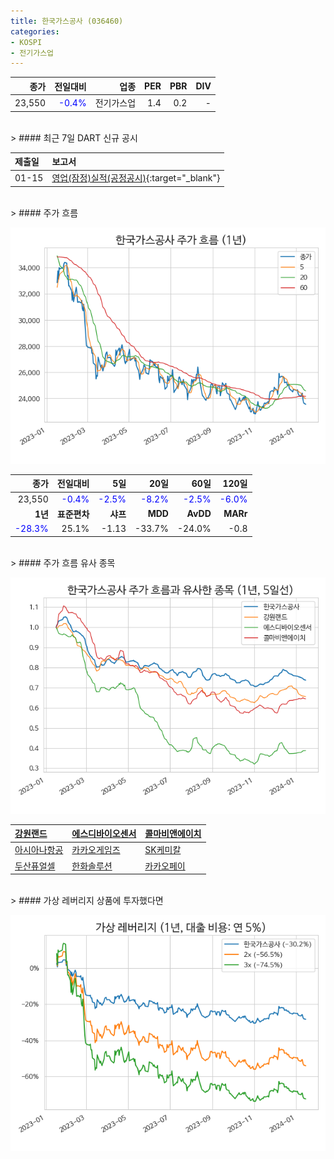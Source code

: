 ```yaml
---
title: 한국가스공사 (036460)
categories:
- KOSPI
- 전기가스업
---
```


|**종가**|**전일대비**|**업종**|**PER**|**PBR**|**DIV**|
|-------:|-----------:|-------:|------:|------:|------:|
|23,550|<span style="color: blue">-0.4%</span>|전기가스업|1.4|0.2|-|

<!-- more -->

<br>
> #### 최근 7일 DART 신규 공시<a id="dart"></a>



|**제출일**|**보고서**|
|:-----|:-------|
|01-15|[영업(잠정)실적(공정공시)](https://dart.fss.or.kr/dsaf001/main.do?rcpNo=20240115800595){:target="_blank"}|

<br>
> #### 주가 흐름<a id="price"></a>

![036460](/assets/images/stock/036460.png)

|**종가**|**전일대비**|**5일**|**20일**|**60일**|**120일**|
|-------:|-----------:|------:|-------:|-------:|--------:|
| 23,550 | <span style="color: blue">-0.4%</span> | <span style="color: blue">-2.5%</span> | <span style="color: blue">-8.2%</span> | <span style="color: blue">-2.5%</span> | <span style="color: blue">-6.0%</span> |
|**1년**|**표준편차**|**샤프**|**MDD**|**AvDD**|**MARr**|
| <span style="color: blue">-28.3%</span> | 25.1% | -1.13 | -33.7% | -24.0% | -0.8 |

<br>
> #### 주가 흐름 유사 종목<a id="corr"></a>

![036460](/assets/images/stock/036460_corr.png)

| [강원랜드](/035250/) | [에스디바이오센서](/137310/) | [콜마비앤에이치](/200130/) |
|:---------------------------------------|:---------------------------------------|:---------------------------------------|
| [아시아나항공](/020560/) | [카카오게임즈](/293490/) | [SK케미칼](/285130/) |
| [두산퓨얼셀](/336260/) | [한화솔루션](/009830/) | [카카오페이](/377300/) |

<br>
> #### 가상 레버리지 상품에 투자했다면<a id="2x"></a>

![036460](/assets/images/stock/036460_2x.png)

[^corr]: 상관계수를 이용하여 분석하였습니다.